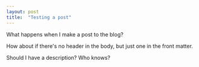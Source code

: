 ```yaml
---
layout: post
title:  "Testing a post"
---
```


What happens when I make a post to the blog?

How about if there's no header in the body, but just one in the front matter.

Should I have a description? Who knows?